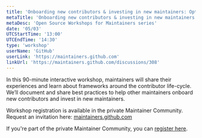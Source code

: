 ```yaml
---
title: 'Onboarding new contributors & investing in new maintainers: Option 2'
metaTitle: 'Onboarding new contributors & investing in new maintainers'
metaDesc: 'Open Source Workshops for Maintainers series'
date: '05/03'
UTCStartTime: '13:00'
UTCEndTime: '14:30'
type: 'workshop'
userName: 'GitHub'
userLink: 'https://maintainers.github.com'
linkUrl: 'https://maintainers.github.com/discussions/308'
---
```


In this 90-minute interactive workshop, maintainers will share their experiences and learn about frameworks around the contributor life-cycle. We’ll document and share best practices to help other maintainers onboard new contributors and invest in new maintainers.

Workshop registration is available in the private Maintainer Community. Request an invitation here: [maintainers.github.com](https://maintainers.github.com)

If you're part of the private Maintainer Community, you can [register here](https://github.com/community/maintainers/discussions/308).
